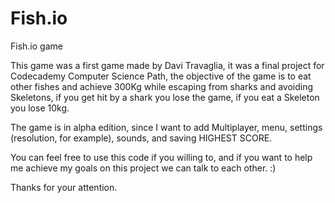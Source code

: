 # Fish.io
Fish.io game

This game was a first game made by Davi Travaglia, it was a final project for Codecademy Computer Science Path, the objective of the game is to eat other fishes and achieve 300Kg
while escaping from sharks and avoiding Skeletons, if you get hit by a shark you lose the game, if you eat a Skeleton you lose 10kg.

The game is in alpha edition, since I want to add Multiplayer, menu, settings (resolution, for example), sounds, and saving HIGHEST SCORE.

You can feel free to use this code if you willing to, and if you want to help me achieve my goals on this project we can talk to each other. :)

Thanks for your attention.
